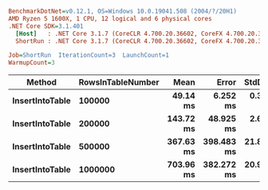 ``` ini

BenchmarkDotNet=v0.12.1, OS=Windows 10.0.19041.508 (2004/?/20H1)
AMD Ryzen 5 1600X, 1 CPU, 12 logical and 6 physical cores
.NET Core SDK=3.1.401
  [Host]   : .NET Core 3.1.7 (CoreCLR 4.700.20.36602, CoreFX 4.700.20.37001), X64 RyuJIT
  ShortRun : .NET Core 3.1.7 (CoreCLR 4.700.20.36602, CoreFX 4.700.20.37001), X64 RyuJIT

Job=ShortRun  IterationCount=3  LaunchCount=1  
WarmupCount=3  

```
|          Method | RowsInTableNumber |      Mean |      Error |    StdDev |
|---------------- |------------------ |----------:|-----------:|----------:|
| **InsertIntoTable** |            **100000** |  **49.14 ms** |   **6.252 ms** |  **0.343 ms** |
| **InsertIntoTable** |            **200000** | **143.72 ms** |  **48.925 ms** |  **2.682 ms** |
| **InsertIntoTable** |            **500000** | **367.63 ms** | **398.483 ms** | **21.842 ms** |
| **InsertIntoTable** |           **1000000** | **703.96 ms** | **382.272 ms** | **20.954 ms** |
